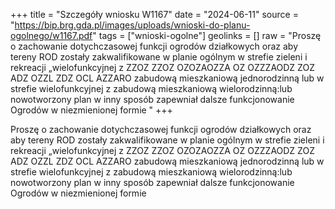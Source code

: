 +++
title = "Szczegóły wniosku W1167"
date = "2024-06-11"
source = "https://bip.brg.gda.pl/images/uploads/wnioski-do-planu-ogolnego/w1167.pdf"
tags = ["wnioski-ogolne"]
geolinks = []
raw = "Proszę o zachowanie dotychczasowej funkcji ogrodów działkowych oraz aby tereny ROD zostały zakwalifikowane w planie ogólnym w strefie zieleni i rekreacji „wielofunkcyjnej z ZZOZ ZZOZ OZOZAOZZA OZ OZZZAODZ ZOZ ADZ OZZL ZDZ OCL AZZARO zabudową mieszkaniową jednorodzinną lub w strefie wielofunkcyjnej z zabudową mieszkaniową wielorodzinną:lub nowotworzony plan w inny sposób zapewniał dalsze funkcjonowanie Ogrodów w niezmienionej formie "
+++

Proszę o zachowanie dotychczasowej funkcji ogrodów działkowych oraz aby tereny
ROD zostały zakwalifikowane w planie ogólnym w strefie zieleni i rekreacji „wielofunkcyjnej z
ZZOZ ZZOZ OZOZAOZZA OZ OZZZAODZ ZOZ ADZ OZZL ZDZ OCL AZZARO
zabudową mieszkaniową jednorodzinną lub w strefie wielofunkcyjnej z zabudową mieszkaniową
wielorodzinną:lub nowotworzony plan w inny sposób zapewniał dalsze funkcjonowanie Ogrodów
w niezmienionej formie



